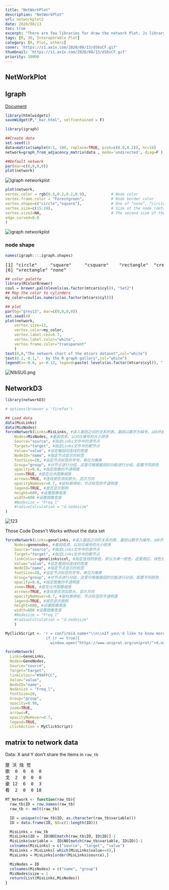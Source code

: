 ```yaml
---
title: "NetWorkPlot"
description: "NetWorkPlot"
url: networkplot2
date: 2020/08/13
toc: true
excerpt: "There are few libraries for draw the network Plot. Js library networkD3 is diffidently my favorite one!"
tags: [R, 3D, Interoperable Plot]
category: [R, Plot, others]
cover: 'https://s1.ax1x.com/2020/08/13/dS6sCF.gif'
thumbnail: 'https://s1.ax1x.com/2020/08/13/dS6sCF.gif'
priority: 10000
---
```


## NetWorkPlot

## Igraph

[Document](https://igraph.org/r/doc/)

```r
library(htmlwidgets)
saveWidget(P,"_bar.html", selfcontained = F)

library(igraph)

##Create data
set.seed(1)
data=matrix(sample(0:1, 100, replace=TRUE, prob=c(0.8,0.2)), nc=10)
network=graph_from_adjacency_matrix(data , mode='undirected', diag=F )

##Default network
par(mar=c(0,0,0,0))
plot(network)
```

![igraph networkplot](https://s1.ax1x.com/2020/06/20/Nlbi2F.png)
```r
plot(network,
vertex.color = rgb(0.8,0.2,0.2,0.9),           # Node color
vertex.frame.color = "Forestgreen",            # Node border color
vertex.shape=c("circle","square"),             # One of “none”, “circle”, “square”, “csquare”, “rectangle” “crectangle”, “vrectangle”, “pie”, “raster”, or “sphere”
vertex.size=c(15:24),                          # Size of the node (default is 15)
vertex.size2=NA,                               # The second size of the node (e.g. for a rectangle)
edge.curved=0.8
)
```
![igraph networkplot](https://s1.ax1x.com/2020/06/20/NlbRiV.png)

### node shape

```r
names(igraph:::.igraph.shapes)
```
<pre>
[1] "circle"     "square"     "csquare"    "rectangle"  "crectangle"
[6] "vrectangle" "none"
</pre>

```r
## color palette
library(RColorBrewer)
coul = brewer.pal(nlevels(as.factor(mtcars$cyl)), "Set2")
## Map the color to cylinders
my_color=coul[as.numeric(as.factor(mtcars$cyl))]

## plot
par(bg="grey13", mar=c(0,0,0,0))
set.seed(4)
plot(network,
    vertex.size=12,
    vertex.color=my_color,
    vertex.label.cex=0.7,
    vertex.label.color="white",
    vertex.frame.color="transparent"
    )
text(0,0,"The network chart of the mtcars dataset",col="white")
text(0.2,-0.1," - by the R graph gallery",col="white")
legend(x=-0.6, y=-0.12, legend=paste( levels(as.factor(mtcars$cyl)), " cylinders", sep=""), col = coul , bty = "n", pch=20 , pt.cex = 2, cex = 1, text.col="white" , horiz = T)


```

![NlbSU0.png](https://s1.ax1x.com/2020/06/20/NlbSU0.png)

## NetworkD3
```r
library(networkD3)

# options(browser = 'firefox')

## Load data
data(MisLinks)
data(MisNodes)
forceNetwork(Links=MisLinks, #读入基因之间的关系列表，基因以数字为编号，从0开始；value可用来设置基因间连线的宽度
    Nodes=MisNodes, #基因信息，以对应编号的大小排序
    Source="source", #指定Links文件中的源节点
    Target="target", #指定Links文件中的靶节点
    Value="value", #设定基因间连线的宽度
    NodeID="name", #指定节点显示的标签
    fontSize=20, #设定节点标签的字号，单位为像素
    Group="group", #对节点进行分组，这里可根据基因的功能进行分组，配置不同颜色
    opacity=0.8, #指定图像的不透明度
    zoom=TRUE, #是否允许图像缩放
    arrows=TRUE, #连线是否添加箭头，显示方向
    opacityNoHover=0.7, #鼠标悬停前，节点标签的不透明度
    legend=TRUE, #是否显示图例
    height=600, #设置图像高度
    width=600 #设置图像宽度
    #Nodesize = "Freq_l"
    #radiusCalculation = "d.nodesize"          
)
```
![123](https://s1.ax1x.com/2020/08/13/dS6sCF.gif)

<a name="iGebE"></a>
Those Code Doesn't Works without the data set
```r
forceNetwork(Links=genelinks, #读入基因之间的关系列表，基因以数字为编号，从0开始；value可用来设置基因间连线的宽度
    Nodes=genenodes, #基因信息，以对应编号的大小排序
    Source="source", #指定Links文件中的源节点
    Target="target", #指定Links文件中的靶节点
    linkColour=genelinks$col, #指定连线的颜色，默认为单一颜色，这里用红、绿色分别表示某一基因对靶基因的正、负调控关系
    Value="value", #设定基因间连线的宽度
    NodeID="name", #指定节点显示的标签
    fontSize=20, #设定节点标签的字号，单位为像素
    Group="group", #对节点进行分组，这里可根据基因的功能进行分组，配置不同颜色
    opacity=0.8, #指定图像的不透明度
    zoom=TRUE, #是否允许图像缩放
    arrows=TRUE, #连线是否添加箭头，显示方向
    opacityNoHover=0.7, #鼠标悬停前，节点标签的不透明度
    legend=TRUE, #是否显示图例
    height=600, #设置图像高度
    width=600 #设置图像宽度
    #Nodesize = "Freq_l"
    #radiusCalculation = "d.nodesize"
    )

MyClickScript <- 'r = confirm(d.name+"\\n\\nIf you\'d like to know more about "+d.name+", Please Click \'OK\'");
                  if (r == true){
                    window.open("https://www.uniprot.org/uniprot/"+d.name+"_HUMAN");};'

forceNetwork(
  Links=GeneLinks,
  Nodes=GeneNodes,
  Source="source",
  Target="target",
  linkColour="#99FFCC",
  Value="value",
  NodeID="name",
  Nodesize = "Freq_l",
  fontSize=20,
  Group="group",
  opacity=0.98,
  zoom=TRUE,
  arrows=F,
  opacityNoHover=0.7,
  legend=TRUE,
  clickAction = MyClickScript)
```


## matrix to network data

Data: X and Y don't share the items in `raw_tb`
<pre>
屋 沃 烛 觉
歌  0  0  0  0
戈  2  0  0  0
豪 12  6  0  3
肴  2  0  0 18
</pre>

```r
MT_Network <- function(raw_tb){
  raw_tb$ID = row.names(raw_tb)
  raw_tb <- melt(raw_tb)

  ID = unique(c(raw_tb$ID, as.character(raw_tb$variable)))
  ID = data.frame(ID, NO=c(1:length(ID)))

  MisLinks = raw_tb
  MisLinks$ID =  ID$NO[match(raw_tb$ID, ID$ID)]-1
  MisLinks$variable =  ID$NO[match(raw_tb$variable, ID$ID)]-1
  colnames(MisLinks) = c("source", "target", "value")
  MisLinks = MisLinks[-which(MisLinks$value==0),]
  MisLinks = MisLinks[order(MisLinks$source),]

  MisNodes = ID
  colnames(MisNodes) = c("name", "group")
  MisNodes$size = 1
  return(List(MisLinks,MisNodes))
}
```
